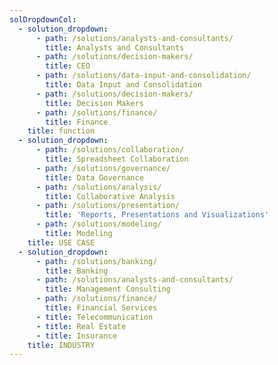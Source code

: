 ```yaml
---
solDropdownCol:
  - solution_dropdown:
      - path: /solutions/analysts-and-consultants/
        title: Analysts and Consultants
      - path: /solutions/decision-makers/
        title: CEO
      - path: /solutions/data-input-and-consolidation/
        title: Data Input and Consolidation
      - path: /solutions/decision-makers/
        title: Decision Makers
      - path: /solutions/finance/
        title: Finance
    title: function
  - solution_dropdown:
      - path: /solutions/collaboration/
        title: Spreadsheet Collaboration
      - path: /solutions/governance/
        title: Data Governance
      - path: /solutions/analysis/
        title: Collaborative Analysis
      - path: /solutions/presentation/
        title: 'Reports, Presentations and Visualizations'
      - path: /solutions/modeling/
        title: Modeling
    title: USE CASE
  - solution_dropdown:
      - path: /solutions/banking/
        title: Banking
      - path: /solutions/analysts-and-consultants/
        title: Management Consulting
      - path: /solutions/finance/
        title: Financial Services
      - title: Telecommunication
      - title: Real Estate
      - title: Insurance
    title: INDUSTRY
---
```


